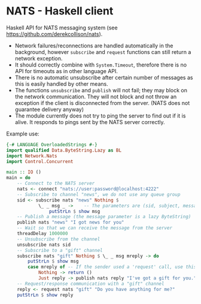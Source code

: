 NATS - Haskell client
==========

Haskell API for NATS messaging system (see https://github.com/derekcollison/nats).

* Network failures/reconnections are handled automatically in the background,
  however `subscribe` and `request` functions can still return a network exception.
* It should correctly combine with `System.Timeout`, therefore there is no API
  for timeouts as in other language API.
* There is no automatic unsubscribe after certain number of messages as this
  is easily handled by other means.
* The functions `unsubscribe` and `publish` will not fail; they may block
  on the network communication. They will not block and not throw an exception 
  if the client is disconnected from the server. (NATS does not guarantee delivery anyway)
* The module currently does not try to ping the server to find out if it is alive.
  It responds to pings sent by the NATS server correctly.

Example use:

```Haskell
{-# LANGUAGE OverloadedStrings #-}
import qualified Data.ByteString.Lazy as BL
import Network.Nats
import Control.Concurrent

main :: IO ()
main = do
    -- Connect to the NATS server
    nats <- connect "nats://user:password@localhost:4222"
    -- Subscribe to channel "news", we do not use any queue group
    sid <- subscribe nats "news" Nothing $ 
            \_ _ msg _ ->    -- The parameters are (sid, subject, message, reply_subject)
                putStrLn $ show msg
    -- Publish a message (the message parameter is a lazy ByteString)
    publish nats "news" "I got news for you"
    -- Wait so that we can receive the message from the server
    threadDelay 1000000
    -- Unsubscribe from the channel
    unsubscribe nats sid
    -- Subscribe to a "gift" channel
    subscribe nats "gift" Nothing $ \_ _ msg mreply -> do
        putStrLn $ show msg
        case mreply of -- If the sender used a 'request' call, use this subject to send message back
            Nothing -> return ()
            Just reply -> publish nats reply "I've got a gift for you."
    -- Request/response communication with a "gift" channel
    reply <- request nats "gift" "Do you have anything for me?"
    putStrLn $ show reply
```
